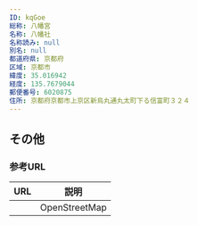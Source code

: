 ```yaml
---
ID: kqGoe
総称: 八幡宮
名称: 八幡社
名称読み: null
別名: null
都道府県: 京都府
区域: 京都市
緯度: 35.016942
経度: 135.7679044
郵便番号: 6020875
住所: 京都府京都市上京区新烏丸通丸太町下る信富町３２４
---
```


## その他

### 参考URL

| URL | 説明          |
| --- | ------------- |
|     | OpenStreetMap |
